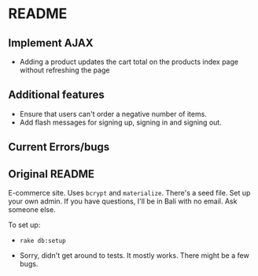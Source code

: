 # README

## Implement AJAX
 * Adding a product updates the cart total on the products index page without refreshing the page

## Additional features
* Ensure that users can't order a negative number of items.
* Add flash messages for signing up, signing in and signing out.

## Current Errors/bugs





## Original README

E-commerce site. Uses `bcrypt` and `materialize`. There's a seed file. Set up your own admin. If you have questions, I'll be in Bali with no email. Ask someone else.

To set up:

* `rake db:setup`

* Sorry, didn't get around to tests. It mostly works. There might be a few bugs.
